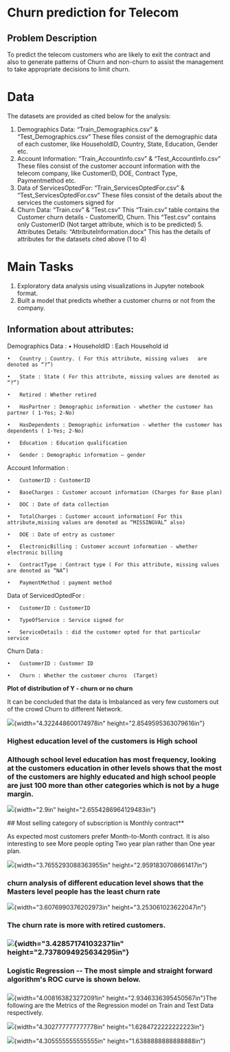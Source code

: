 ﻿# Churn prediction for Telecom
## Problem Description
To predict the telecom customers who are likely to exit the contract and also to generate patterns of Churn and non-churn to assist the management to take appropriate decisions to limit churn.

# Data
The datasets are provided as cited below for the analysis:

1. Demographics Data: “Train_Demographics.csv” & “Test_Demographics.csv” These files consist of the demographic data of each customer, like HouseholdID, Country, State, Education, Gender etc.
2. Account Information: “Train_AccountInfo.csv” & “Test_AccountInfo.csv” These files consist of the customer account information with the telecom company, like CustomerID, DOE, Contract Type, Paymentmethod etc.
3. Data of ServicesOptedFor: “Train_ServicesOptedFor.csv” & “Test_ServicesOptedFor.csv” These files consist of the details about the services the customers signed for
4. Churn Data: “Train.csv” & “Test.csv” This “Train.csv” table contains the Customer churn details - CustomerID, Churn. This “Test.csv” contains only CustomerID (Not target attribute, which is to be predicted)
    5. Attributes Details: “AttributeInformation.docx” This has the details of attributes for the datasets cited above (1 to 4)
    
    
# Main Tasks
1.	Exploratory data analysis using visualizations in Jupyter notebook format.
2.	Built a model that predicts whether a customer churns or not from the company.


## Information about attributes:

Demographics Data : 
	•	HouseholdID : Each Household id
	
	• 	Country : Country. ( For this attribute, missing values   are denoted as “?”)
	
	•	State : State ( For this attribute, missing values are denoted as “?”)
	
	•	Retired : Whether retired
	
	•	HasPartner : Demographic information - whether the customer has partner ( 1-Yes; 2-No)
	
	•	HasDependents : Demographic information - whether the customer has dependents ( 1-Yes; 2-No)
	
	•	Education : Education qualification
	
	•	Gender : Demographic information – gender


Account Information :

	•	CustomerID : CustomerID
	
 	• 	BaseCharges : Customer account information (Charges for Base plan)
	
	•	DOC : Date of data collection
	
	•	TotalCharges : Customer account information( For this attribute,missing values are denoted as “MISSINGVAL” also)
	
	•	DOE : Date of entry as customer
	
	•	ElectronicBilling : Customer account information - whether electronic billing
	
	•	ContractType : Contract type ( For this attribute, missing values are denoted as “NA”)
	
	•	PaymentMethod : payment method

Data of ServicedOptedFor : 

	•	CustomerID : CustomerID
	
	•	TypeOfService : Service signed for    
	
	•	ServiceDetails : did the customer opted for that particular service


Churn Data : 	

	•	CustomerID : Customer ID
	
	•	Churn : Whether the customer churns  (Target)

**Plot of distribution of Y - churn or no churn**

It can be concluded that the data is Imbalanced as very few customers
out of the crowd Churn to different Network.

![](media/image1.png){width="4.322448600174978in"
height="2.8549595363079616in"}

### Highest education level of the customers is High school

### **Although school level education has most frequency, looking at the customers education in other levels shows that the most of the customers are highly educated and high school people are just 100 more than other categories which is not by a huge margin.**

![](media/image2.png){width="2.9in" height="2.6554286964129483in"}

## Most selling category of subscription is Monthly contract**

As expected most customers prefer Month-to-Month contract. It is also
interesting to see More people opting Two year plan rather than One year
plan.

![](media/image3.png){width="3.7655293088363955in"
height="2.9591830708661417in"}

### churn analysis of different education level shows that the Masters level people has the least churn rate 

![](media/image4.png){width="3.6076990376202973in"
height="3.253061023622047in"}

### 

### 

### 

### The churn rate is more with retired customers.

### ![](media/image5.png){width="3.428571741032371in" height="2.7378094925634295in"}

### 

### Logistic Regression -- The most simple and straight forward algorithm's ROC curve is shown below.

### 

![](media/image6.png){width="4.008163823272091in"
height="2.9346336395450567in"}The following are the Metrics of the
Regression model on Train and Test Data respectively.

![](media/image7.png){width="4.302777777777778in"
height="1.6284722222222223in"}

![](media/image8.png){width="4.305555555555555in"
height="1.6388888888888888in"}

